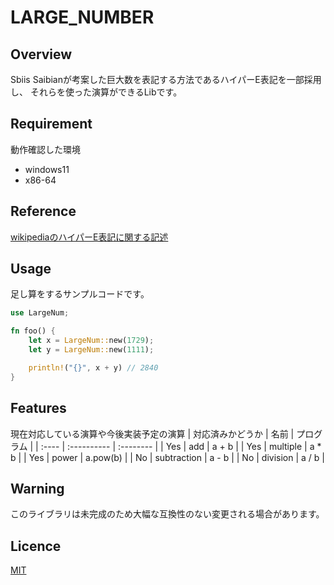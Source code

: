 # LARGE_NUMBER

## Overview
Sbiis Saibianが考案した巨大数を表記する方法であるハイパーE表記を一部採用し、
それらを使った演算ができるLibです。

## Requirement
動作確認した環境
- windows11
- x86-64

## Reference
[wikipediaのハイパーE表記に関する記述](https://ja.wikipedia.org/wiki/%E3%83%8F%E3%82%A4%E3%83%91%E3%83%BCE%E8%A1%A8%E8%A8%98)

## Usage
足し算をするサンプルコードです。
```rust
use LargeNum;

fn foo() {
    let x = LargeNum::new(1729);
    let y = LargeNum::new(1111);

    println!("{}", x + y) // 2840
}
```

## Features
現在対応している演算や今後実装予定の演算
| 対応済みかどうか | 名前 | プログラム |
| :---- | :---------- | :-------- |
| Yes | add         | a + b     |
| Yes | multiple    | a * b     |
| Yes | power       | a.pow(b)  |
| No  | subtraction | a - b     |
| No  | division    | a / b     |

## Warning
このライブラリは未完成のため大幅な互換性のない変更される場合があります。

## Licence
[MIT](https://github.com/lightstarp/large_number/blob/master/LICENSE)